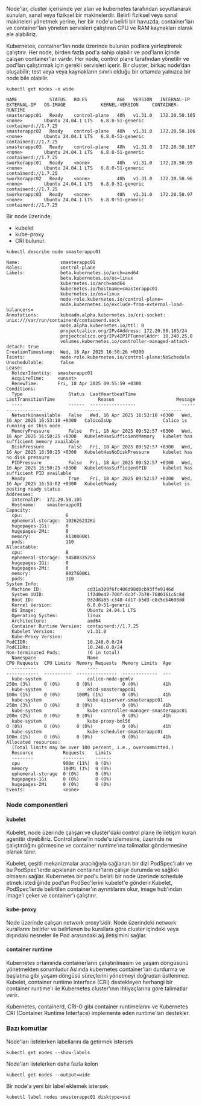 Node'lar, cluster içerisinde yer alan ve kubernetes tarafından soyutlanarak sunulan, sanal veya fiziksel bir makinelerdir. Belirli fiziksel veya sanal makineleri yönetmek yerine, her bir node'u belirli bir havuzda, container'ları ve container'ları yöneten servisleri çalıştıran CPU ve RAM kaynakları olarak ele alabiliriz.

Kubernetes, container’ları node üzerinde bulunan podlara yerleştirerek çalıştırır. Her node, birden fazla pod'a sahip olabilir ve pod'ların içinde çalışan container'lar vardır. Her node, control plane tarafından yönetilir ve pod'ları çalıştırmak için gerekli servisleri içerir. Bir cluster, birkaç node’dan oluşabilir; test veya veya kaynakların sınırlı olduğu bir ortamda yalnızca bir node bile olabilir.


```
kubectl get nodes -o wide

NAME            STATUS   ROLES           AGE   VERSION   INTERNAL-IP     EXTERNAL-IP   OS-IMAGE             KERNEL-VERSION     CONTAINER-RUNTIME
smasterappc01   Ready    control-plane   40h   v1.31.0   172.20.50.105   <none>        Ubuntu 24.04.1 LTS   6.8.0-51-generic   containerd://1.7.25
smasterappc02   Ready    control-plane   40h   v1.31.0   172.20.50.106   <none>        Ubuntu 24.04.1 LTS   6.8.0-51-generic   containerd://1.7.25
smasterappc03   Ready    control-plane   40h   v1.31.0   172.20.50.107   <none>        Ubuntu 24.04.1 LTS   6.8.0-51-generic   containerd://1.7.25
sworkerappc01   Ready    <none>          40h   v1.31.0   172.20.50.95    <none>        Ubuntu 24.04.1 LTS   6.8.0-51-generic   containerd://1.7.25
sworkerappc02   Ready    <none>          40h   v1.31.0   172.20.50.96    <none>        Ubuntu 24.04.1 LTS   6.8.0-51-generic   containerd://1.7.25
sworkerappc03   Ready    <none>          40h   v1.31.0   172.20.50.97    <none>        Ubuntu 24.04.1 LTS   6.8.0-51-generic   containerd://1.7.25
```

Bir node üzerinde;
- kubelet
- kube-proxy
- CRI
bulunur.

```
kubectl describe node smasterappc01

Name:               smasterappc01
Roles:              control-plane
Labels:             beta.kubernetes.io/arch=amd64
                    beta.kubernetes.io/os=linux
                    kubernetes.io/arch=amd64
                    kubernetes.io/hostname=smasterappc01
                    kubernetes.io/os=linux
                    node-role.kubernetes.io/control-plane=
                    node.kubernetes.io/exclude-from-external-load-balancers=
Annotations:        kubeadm.alpha.kubernetes.io/cri-socket: unix:///var/run/containerd/containerd.sock
                    node.alpha.kubernetes.io/ttl: 0
                    projectcalico.org/IPv4Address: 172.20.50.105/24
                    projectcalico.org/IPv4IPIPTunnelAddr: 10.240.25.0
                    volumes.kubernetes.io/controller-managed-attach-detach: true
CreationTimestamp:  Wed, 16 Apr 2025 16:50:26 +0300
Taints:             node-role.kubernetes.io/control-plane:NoSchedule
Unschedulable:      false
Lease:
  HolderIdentity:  smasterappc01
  AcquireTime:     <unset>
  RenewTime:       Fri, 18 Apr 2025 09:55:59 +0300
Conditions:
  Type                 Status  LastHeartbeatTime                 LastTransitionTime                Reason                       Message
  ----                 ------  -----------------                 ------------------                ------                       -------
  NetworkUnavailable   False   Wed, 16 Apr 2025 16:53:10 +0300   Wed, 16 Apr 2025 16:53:10 +0300   CalicoIsUp                   Calico is running on this node
  MemoryPressure       False   Fri, 18 Apr 2025 09:52:57 +0300   Wed, 16 Apr 2025 16:50:25 +0300   KubeletHasSufficientMemory   kubelet has sufficient memory available
  DiskPressure         False   Fri, 18 Apr 2025 09:52:57 +0300   Wed, 16 Apr 2025 16:50:25 +0300   KubeletHasNoDiskPressure     kubelet has no disk pressure
  PIDPressure          False   Fri, 18 Apr 2025 09:52:57 +0300   Wed, 16 Apr 2025 16:50:25 +0300   KubeletHasSufficientPID      kubelet has sufficient PID available
  Ready                True    Fri, 18 Apr 2025 09:52:57 +0300   Wed, 16 Apr 2025 16:53:02 +0300   KubeletReady                 kubelet is posting ready status
Addresses:
  InternalIP:  172.20.50.105
  Hostname:    smasterappc01
Capacity:
  cpu:                8
  ephemeral-storage:  102626232Ki
  hugepages-1Gi:      0
  hugepages-2Mi:      0
  memory:             8130000Ki
  pods:               110
Allocatable:
  cpu:                8
  ephemeral-storage:  94580335255
  hugepages-1Gi:      0
  hugepages-2Mi:      0
  memory:             8027600Ki
  pods:               110
System Info:
  Machine ID:                 cd31a309f6fc406d98d0cb93ffe9146d
  System UUID:                1f2d0e42-700f-dc3f-7b70-7680161c6c8d
  Boot ID:                    932d8a85-c340-4d17-b5d3-e8c5eb4698dd
  Kernel Version:             6.8.0-51-generic
  OS Image:                   Ubuntu 24.04.1 LTS
  Operating System:           linux
  Architecture:               amd64
  Container Runtime Version:  containerd://1.7.25
  Kubelet Version:            v1.31.0
  Kube-Proxy Version:         
PodCIDR:                      10.240.0.0/24
PodCIDRs:                     10.240.0.0/24
Non-terminated Pods:          (6 in total)
  Namespace                   Name                                     CPU Requests  CPU Limits  Memory Requests  Memory Limits  Age
  ---------                   ----                                     ------------  ----------  ---------------  -------------  ---
  kube-system                 calico-node-gcmlv                        250m (3%)     0 (0%)      0 (0%)           0 (0%)         41h
  kube-system                 etcd-smasterappc01                       100m (1%)     0 (0%)      100Mi (1%)       0 (0%)         41h
  kube-system                 kube-apiserver-smasterappc01             250m (3%)     0 (0%)      0 (0%)           0 (0%)         41h
  kube-system                 kube-controller-manager-smasterappc01    200m (2%)     0 (0%)      0 (0%)           0 (0%)         41h
  kube-system                 kube-proxy-bml56                         0 (0%)        0 (0%)      0 (0%)           0 (0%)         41h
  kube-system                 kube-scheduler-smasterappc01             100m (1%)     0 (0%)      0 (0%)           0 (0%)         41h
Allocated resources:
  (Total limits may be over 100 percent, i.e., overcommitted.)
  Resource           Requests    Limits
  --------           --------    ------
  cpu                900m (11%)  0 (0%)
  memory             100Mi (1%)  0 (0%)
  ephemeral-storage  0 (0%)      0 (0%)
  hugepages-1Gi      0 (0%)      0 (0%)
  hugepages-2Mi      0 (0%)      0 (0%)
Events:              <none>

```

### Node componentleri

#### kubelet

Kubelet, node üzerinde çalışan ve cluster'daki control plane ile iletişim kuran agenttir diyebiliriz. Control plane'in node'u izlemesine, üzerinde ne çalıştırdığını görmesine ve container runtime'ına talimatlar göndermesine olanak tanır.

Kubelet, çeşitli mekanizmalar aracılığıyla sağlanan bir dizi PodSpec'i alır ve bu PodSpec'lerde açıklanan container'ların çalışır durumda ve sağlıklı olmasını sağlar. Kubernetes bir pod'u belirli bir node üzerinde schedule etmek istediğinde pod'un PodSec'lerini kubelet'e gönderir.Kubelet, PodSpec'lerde belirtilen container'ın ayrıntılarını okur, image hub'ından image'ı çeker ve container'ı çalıştırır.

#### kube-proxy

Node üzerinde çalışan network proxy’sidir. Node üzerindeki network kurallarını belirler ve belirlenen bu kurallara göre cluster içindeki veya dışındaki nesneler ile Pod arasındaki ağ iletişimini sağlar.

#### container runtime

Kubernetes ortamında containerların çalıştırılmasını ve yaşam döngüsünü yönetmekten sorumludur.Aslında kubernetes container'ları durdurma ve başlatma gibi yaşam döngüsü süreçlerini yönetmeyi doğrudan üstlenmez. Kubelet, container runtime interface (CRI) destekleyen herhangi bir container runtime'ı ile Kubernetes cluster'ının ihtiyaçlarına göre talimatlar verir.

Kubernetes, containerd, CRI-O gibi container runtimelarını ve Kubernetes CRI (Container Runtime Interface) implemente eden runtime'ları destekler.



### Bazı komutlar

Node'ları listelerken labellarını da getirmek istersek
```
kubectl get nodes --show-labels
```

Node'ları listelerken daha fazla kolon
```
kubectl get nodes --output=wide
```

Bir node'a yeni bir label eklemek istersek
```
kubectl label nodes smasterappc01 disktype=ssd
```

